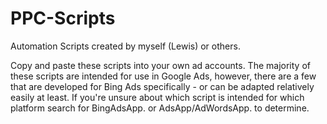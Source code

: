 # PPC-Scripts
Automation Scripts created by myself (Lewis) or others.

Copy and paste these scripts into your own ad accounts. The majority of these scripts are intended for use in Google Ads, however, there are a few that are developed for Bing Ads specifically - or can be adapted relatively easily at least. If you're unsure about which script is intended for which platform search for BingAdsApp. or AdsApp/AdWordsApp. to determine.
